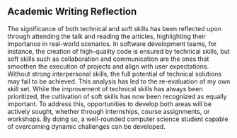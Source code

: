 Academic Writing Reflection
-
 The significance of both technical and soft skills has been reflected upon through attending the talk
 and reading the articles, highlighting their importance in real-world scenarios. In software
 development teams, for instance, the creation of high-quality code is ensured by technical skills, but
 soft skills such as collaboration and communication are the ones that smoothen the execution of
 projects and align with user expectations. Without strong interpersonal skills, the full potential of
 technical solutions may fail to be achieved. This analysis has led to the re-evaluation of my own skill
 set. While the improvement of technical skills has always been prioritized, the cultivation of soft
 skills has now been recognized as equally important. To address this, opportunities to develop both
 areas will be actively sought, whether through internships, course assignments, or workshops. By
 doing so, a well-rounded computer science student capable of overcoming dynamic challenges can
 be developed.
